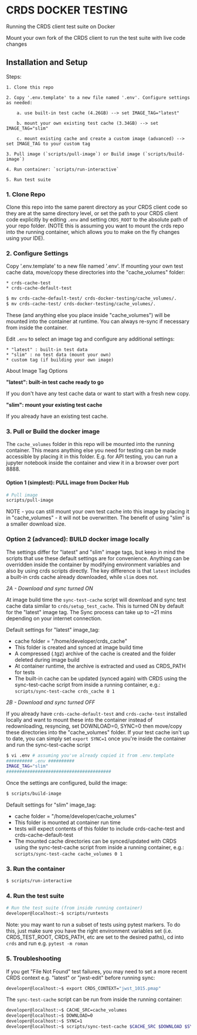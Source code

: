 # CRDS DOCKER TESTING

Running the CRDS client test suite on Docker

Mount your own fork of the CRDS client to run the test suite with live code changes


## Installation and Setup

Steps:

    1. Clone this repo

    2. Copy '.env.template' to a new file named '.env'. Configure settings as needed:
    
        a. use built-in test cache (4.26GB) --> set IMAGE_TAG="latest"

        b. mount your own existing test cache (3.34GB) --> set IMAGE_TAG="slim"

        c. mount existing cache and create a custom image (advanced) --> set IMAGE_TAG to your custom tag

    3. Pull image (`scripts/pull-image`) or Build image (`scripts/build-image`)

    4. Run container: `scripts/run-interactive`

    5. Run test suite


### 1. Clone Repo

Clone this repo into the same parent directory as your CRDS client code so they are at the same directory level, or set the path to your CRDS client code explicitly by editing `.env` and setting `CRDS_ROOT` to the absolute path of your repo folder. (NOTE this is assuming you want to mount the crds repo into the running container, which allows you to make on the fly changes using your IDE).


### 2. Configure Settings

Copy '.env.template' to a new file named '.env'. 
If mounting your own test cache data, move/copy these directories into the "cache_volumes" folder:

    * crds-cache-test
    * crds-cache-default-test

```bash
$ mv crds-cache-default-test/ crds-docker-testing/cache_volumes/.
$ mv crds-cache-test/ crds-docker-testing/cache_volumes/.
```

These (and anything else you place inside "cache_volumes") will be mounted into the container at runtime. You can always re-sync if necessary from inside the container.

Edit `.env` to select an image tag and configure any additional settings:

    * "latest" : built-in test data
    * "slim" : no test data (mount your own)
    * custom tag (if building your own image)

About Image Tag Options

**"latest": built-in test cache ready to go**

If you don't have any test cache data or want to start with a fresh new copy.

**"slim": mount your existing test cache**

If you already have an existing test cache.


### 3. Pull or Build the docker image

The `cache_volumes` folder in this repo will be mounted into the running container. This means anything else you need for testing can be made accessible by placing it in this folder. E.g. for API testing, you can run a jupyter notebook inside the container and view it in a browser over port 8888.


#### Option 1 (simplest): PULL image from Docker Hub

```bash
# Pull image
scripts/pull-image
```

NOTE - you can still mount your own test cache into this image by placing it in "cache_volumes" - it will not be overwritten. The benefit of using "slim" is a smaller download size.


### Option 2 (advanced): BUILD docker image locally

The settings differ for "latest" and "slim" image tags, but keep in mind the scripts that use these default settings are for convenience. Anything can be overridden inside the container by modifying environment variables and also by using crds scripts directly. The key difference is that `latest` includes a built-in crds cache already downloaded, while `slim` does not. 

*2A - Download and sync turned ON* 

At image build time the `sync-test-cache` script will download and sync test cache data similar to `crds/setup_test_cache`. This is turned ON by default for the "latest" image tag. The Sync process can take up to ~21 mins depending on your internet connection.

Default settings for "latest" image_tag:

- cache folder = "/home/developer/crds_cache"
- This folder is created and synced at image build time
- A compressed (.tgz) archive of the cache is created and the folder deleted during image build
- At container runtime, the archive is extracted and used as CRDS_PATH for tests
- The built-in cache can be updated (synced again) with CRDS using the sync-test-cache script from inside a running container, e.g.: `scripts/sync-test-cache crds_cache 0 1`


*2B - Download and sync turned OFF* 

If you already have  `crds-cache-default-test` and `crds-cache-test` installed locally and want to mount these into the container instead of redownloading, resyncing, set DOWNLOAD=0, SYNC=0 then move/copy these directories into the "cache_volumes" folder. If your test cache isn't up to date, you can simply set `export SYNC=1` once you're inside the container and run the sync-test-cache script

```bash
$ vi .env # assuming you've already copied it from .env.template
########## .env ##########
IMAGE_TAG="slim"
########################################
```

Once the settings are configured, build the image:

```bash
$ scripts/build-image
```

Default settings for "slim" image_tag:

- cache folder = "/home/developer/cache_volumes"
- This folder is mounted at container run time
- tests will expect contents of this folder to include crds-cache-test and crds-cache-default-test
- The mounted cache directories can be synced/updated with CRDS using the sync-test-cache script from inside a running container, e.g.: `scripts/sync-test-cache cache_volumes 0 1`


### 3. Run the container

```bash
$ scripts/run-interactive
```

### 4. Run the test suite

```bash
# Run the test suite (from inside running container)
developer@localhost:~$ scripts/runtests
```

Note: you may want to run a subset of tests using pytest markers. To do this, just make sure you have the right environment variables set (i.e. CRDS_TEST_ROOT, CRDS_PATH, etc are set to the desired paths), cd into `crds` and run e.g. `pytest -m roman`


### 5. Troubleshooting

If you get "File Not Found" test failures, you may need to set a more recent CRDS context e.g. "latest" or "jwst-edit" before running sync:

```bash
developer@localhost:~$ export CRDS_CONTEXT="jwst_1015.pmap"
```

The `sync-test-cache` script can be run from inside the running container:

```bash
developer@localhost:~$ CACHE_SRC=cache_volumes
developer@localhost:~$ DOWNLOAD=0
developer@localhost:~$ SYNC=1
developer@localhost:~$ scripts/sync-test-cache $CACHE_SRC $DOWNLOAD $SYNC
```
